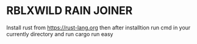 # RBLXWILD RAIN JOINER

Install rust from https://rust-lang.org then after installtion run cmd in your currently directory and run cargo run easy
